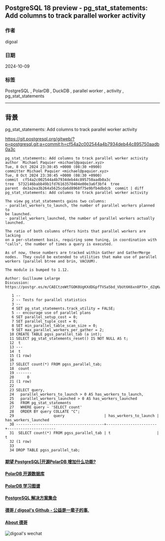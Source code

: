 ## PostgreSQL 18 preview - pg_stat_statements: Add columns to track parallel worker activity      
                                                                
### 作者                                    
digoal                                    
                                           
### 日期                                         
2024-10-09                                    
                                        
### 标签                                      
PostgreSQL , PolarDB , DuckDB , parallel worker , activity , pg_stat_statements        
                                                               
----                                        
                                                      
## 背景    
pg_stat_statements: Add columns to track parallel worker activity    
  
https://git.postgresql.org/gitweb/?p=postgresql.git;a=commit;h=cf54a2c002544a4b7934deb44c895750aadb0a3c  
```  
pg_stat_statements: Add columns to track parallel worker activity  
author  Michael Paquier <michael@paquier.xyz>   
Tue, 8 Oct 2024 23:30:45 +0000 (08:30 +0900)  
committer Michael Paquier <michael@paquier.xyz>   
Tue, 8 Oct 2024 23:30:45 +0000 (08:30 +0900)  
commit  cf54a2c002544a4b7934deb44c895750aadb0a3c  
tree  5732146babb49b1fd76163570404e00e3a6f3bf4  tree  
parent  de3a2ea3b264a5625cda6d8968f75e9bfb4dbdcb  commit | diff  
pg_stat_statements: Add columns to track parallel worker activity  
  
The view pg_stat_statements gains two columns:  
- parallel_workers_to_launch, the number of parallel workers planned to  
be launched.  
- parallel_workers_launched, the number of parallel workers actually  
launched.  
  
The ratio of both columns offers hints that parallel workers are lacking  
on a per-statement basis, requiring some tuning, in coordination with  
"calls", the number of times a query is executed.  
  
As of now, these numbers are tracked within Gather and GatherMerge  
nodes.  They could be extended to utilities that make use of parallel  
workers (parallel btree and brin, VACUUM).  
  
The module is bumped to 1.12.  
  
Author: Guillaume Lelarge  
Discussion: https://postgr.es/m/CAECtzeWtTGOK0UgKXdDGpfTVSa5bd_VbUt6K6xn8P7X+_dZqKw@mail.gmail.com  
```  
  
  
```  
   1 --  
   2 -- Tests for parallel statistics  
   3 --  
   4 SET pg_stat_statements.track_utility = FALSE;  
   5 -- encourage use of parallel plans  
   6 SET parallel_setup_cost = 0;  
   7 SET parallel_tuple_cost = 0;  
   8 SET min_parallel_table_scan_size = 0;  
   9 SET max_parallel_workers_per_gather = 2;  
  10 CREATE TABLE pgss_parallel_tab (a int);  
  11 SELECT pg_stat_statements_reset() IS NOT NULL AS t;  
  12  t   
  13 ---  
  14  t  
  15 (1 row)  
  16   
  17 SELECT count(*) FROM pgss_parallel_tab;  
  18  count   
  19 -------  
  20      0  
  21 (1 row)  
  22   
  23 SELECT query,  
  24   parallel_workers_to_launch > 0 AS has_workers_to_launch,  
  25   parallel_workers_launched > 0 AS has_workers_launched  
  26   FROM pg_stat_statements  
  27   WHERE query ~ 'SELECT count'  
  28   ORDER BY query COLLATE "C";  
  29                  query                  | has_workers_to_launch | has_workers_launched   
  30 ----------------------------------------+-----------------------+----------------------  
  31  SELECT count(*) FROM pgss_parallel_tab | t                     | t  
  32 (1 row)  
  33   
  34 DROP TABLE pgss_parallel_tab;  
```  
  
  
#### [期望 PostgreSQL|开源PolarDB 增加什么功能?](https://github.com/digoal/blog/issues/76 "269ac3d1c492e938c0191101c7238216")
  
  
#### [PolarDB 开源数据库](https://openpolardb.com/home "57258f76c37864c6e6d23383d05714ea")
  
  
#### [PolarDB 学习图谱](https://www.aliyun.com/database/openpolardb/activity "8642f60e04ed0c814bf9cb9677976bd4")
  
  
#### [PostgreSQL 解决方案集合](../201706/20170601_02.md "40cff096e9ed7122c512b35d8561d9c8")
  
  
#### [德哥 / digoal's Github - 公益是一辈子的事.](https://github.com/digoal/blog/blob/master/README.md "22709685feb7cab07d30f30387f0a9ae")
  
  
#### [About 德哥](https://github.com/digoal/blog/blob/master/me/readme.md "a37735981e7704886ffd590565582dd0")
  
  
![digoal's wechat](../pic/digoal_weixin.jpg "f7ad92eeba24523fd47a6e1a0e691b59")
  

